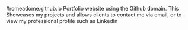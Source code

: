 #romeadome.github.io
Portfolio website using the Github domain. This Showcases my projects and allows clients to contact me via email, or to view my professional profile such as LinkedIn
